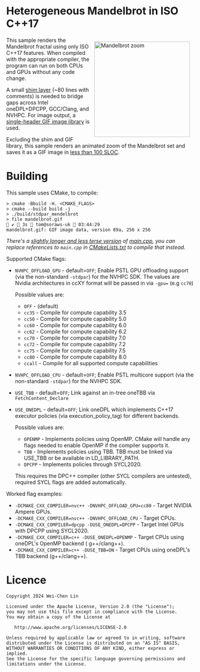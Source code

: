 # Heterogeneous Mandelbrot in ISO C++17

<img  alt="Mandelbrot zoom" src="mandelbrot.gif" width="256" style="float: right; padding: 12px"/>

This sample renders the Mandelbrot fractal using only ISO C++17 features.
When compiled with the appropriate compiler, the program can run on both CPUs and GPUs without any
code change.

A small [shim layer](shim.h) (~80 lines with comments) is needed to bridge gaps across Intel
oneDPL+DPCPP,
GCC/Clang, and NVHPC.
For image output, a [single-header GIF image library](https://github.com/charlietangora/gif-h) is
used.

Excluding the shim and GIF library, this sample renders an animated zoom of the Mandelbrot set and
saves it as a GIF image in [less than 100 SLOC](main.cpp).

# Building

This sample uses CMake, to compile:

```shell
> cmake -Bbuild -H. <CMAKE_FLAGS>
> cmake --build build -j
> ./build/stdpar_mendelbrot
> file mandelbrot.gif                                                                                                                                                                                     ✔  3s  tom@soraws-uk  03:44:29 
mandelbrot.gif: GIF image data, version 89a, 256 x 256
```

*There's a [slightly longer and less terse version](main_long.cpp) of [main.cpp](main.cpp), you can
replace references to `main.cpp` in [CMakeLists.txt](CMakeLists.txt) to compile that instead.*

Supported CMake flags:

* `NVHPC_OFFLOAD_GPU` - default=`OFF`; Enable PSTL GPU offloading support (via the
  non-standard `-stdpar`) for the NVHPC SDK.
  The values are Nvidia architectures in ccXY format will be passed in via `-gpu=` (e.g `cc70`)

  Possible values are:
    * `OFF` - (default)
    * `cc35` - Compile for compute capability 3.5
    * `cc50` - Compile for compute capability 5.0
    * `cc60` - Compile for compute capability 6.0
    * `cc62` - Compile for compute capability 6.2
    * `cc70` - Compile for compute capability 7.0
    * `cc72` - Compile for compute capability 7.2
    * `cc75` - Compile for compute capability 7.5
    * `cc80` - Compile for compute capability 8.0
    * `ccall` - Compile for all supported compute capabilities
* `NVHPC_OFFLOAD_CPU` - default=`OFF`; Enable PSTL multicore support (via the
  non-standard `-stdpar`) for the NVHPC SDK.
* `USE_TBB` - default=`OFF`; Link against an in-tree oneTBB via `FetchContent_Declare`
* `USE_ONEDPL` - default=`OFF`; Link oneDPL which implements C++17 executor policies (via
  execution_policy_tag) for different backends.

  Possible values are:

    * `OPENMP` - Implements policies using OpenMP.
      CMake will handle any flags needed to enable OpenMP if the compiler supports it.
    * `TBB` - Implements policies using TBB.
      TBB must be linked via USE_TBB or be available in LD_LIBRARY_PATH.
    * `DPCPP` - Implements policies through SYCL2020.

  This requires the DPC++ compiler (other SYCL compilers are untested), required SYCL flags are
  added automatically.

Worked flag examples:

* `-DCMAKE_CXX_COMPILER=nvc++ -DNVHPC_OFFLOAD_GPU=cc80` - Target NVIDIA Ampere GPUs.
* `-DCMAKE_CXX_COMPILER=nvc++ -DNVHPC_OFFLOAD_CPU` - Target CPUs.
* `-DCMAKE_CXX_COMPILER=dpcpp -DUSE_ONEDPL=DPCPP` - Target Intel GPUs with DPCPP using SYCL2020.
* `-DCMAKE_CXX_COMPILER=c++ -DUSE_ONEDPL=OPENMP` - Target CPUs using oneDPL's OpenMP backend (
  g++/clang++).
* `-DCMAKE_CXX_COMPILER=c++ -DUSE_TBB=ON` - Target CPUs using oneDPL's TBB backend (g++/clang++).

# Licence

```
Copyright 2024 Wei-Chen Lin

Licensed under the Apache License, Version 2.0 (the "License");
you may not use this file except in compliance with the License.
You may obtain a copy of the License at

   http://www.apache.org/licenses/LICENSE-2.0

Unless required by applicable law or agreed to in writing, software
distributed under the License is distributed on an "AS IS" BASIS,
WITHOUT WARRANTIES OR CONDITIONS OF ANY KIND, either express or implied.
See the License for the specific language governing permissions and
limitations under the License.
```